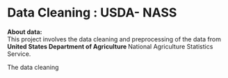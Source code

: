 # Data Cleaning : USDA- NASS


<B> About data:</B> <br>
This project involves the data cleaning and preprocessing of the data from <B> United States Department of Agriculture </B> National Agriculture Statistics Service. 

The data cleaning  
